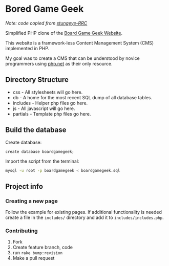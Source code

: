 # Bored Game Geek

*Note: code copied from [stungeye-RRC](https://github.com/StungEye-RRC/boredgamegeek)*  

Simplified PHP clone of the [Board Game Geek Website](https://boardgamegeek.com/https://boardgamegeek.com/).

This website is a framework-less Content Management System (CMS) implemented in PHP.

My goal was to create a CMS that can be understood by novice programmers using [php.net](http://php.net) as their only resource.

## Directory Structure

* css - All stylesheets will go here.
* db - A home for the most recent SQL dump of all database tables.
* includes - Helper php files go here.
* js - All javascript will go here.
* partials - Template php files go here.

## Build the database

Create database:  

```mysql
create database boardgamegeek;
```

Import the script from the terminal:  

```bash
mysql -u root -p boardgamegeek < boardgamegeek.sql
```

## Project info

### Creating a new page

Follow the example for existing pages. If additional functionality is needed create a file in the `includes/` directory and add it to `includes/includes.php`.  

### Contributing

 1. Fork
 2. Create feature branch, code
 3. run `rake bump:revision`
 4. Make a pull request

